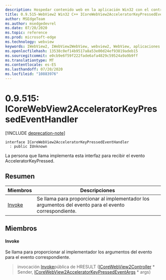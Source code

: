 ```yaml
---
description: Hospedar contenido web en la aplicación Win32 con el control Microsoft Edge WebView2
title: 0.9.515-WebView2 Win32 C++ ICoreWebView2AcceleratorKeyPressedEventHandler
author: MSEdgeTeam
ms.author: msedgedevrel
ms.date: 07/20/2020
ms.topic: reference
ms.prod: microsoft-edge
ms.technology: webview
keywords: IWebView2, IWebView2WebView, webview2, WebView, aplicaciones Win32, Win32, Edge, ICoreWebView2, ICoreWebView2Controller, control de explorador, HTML Edge
ms.openlocfilehash: 13538c0ef14b9517a8a53e00d24ef93819adeb15
ms.sourcegitcommit: e0cb9e6f59f222fade6afa4829c59524a9a9b9ff
ms.translationtype: MT
ms.contentlocale: es-ES
ms.lasthandoff: 07/20/2020
ms.locfileid: "10883976"
---
```

# 0.9.515: ICoreWebView2AcceleratorKeyPressedEventHandler 

[!INCLUDE [deprecation-note](../../includes/deprecation-note.md)]

```
interface ICoreWebView2AcceleratorKeyPressedEventHandler
  : public IUnknown
```

La persona que llama implementa esta interfaz para recibir el evento AcceleratorKeyPressed.

## Resumen

 Miembros                        | Descripciones
--------------------------------|---------------------------------------------
[Invoke](#invoke) | Se llama para proporcionar al implementador los argumentos del evento para el evento correspondiente.

## Miembros

#### Invoke 

Se llama para proporcionar al implementador los argumentos del evento para el evento correspondiente.

> invocación [Invoke](#invoke)pública de HRESULT ([ICoreWebView2Controller](icorewebview2controller.md) * Sender, [ICoreWebView2AcceleratorKeyPressedEventArgs](icorewebview2acceleratorkeypressedeventargs.md) * args)

